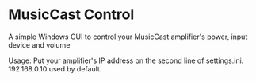 # MusicCast Control

A simple Windows GUI to control your MusicCast amplifier's power, input device and volume

Usage: Put your amplifier's IP address on the second line of settings.ini. 192.168.0.10 used by default.
